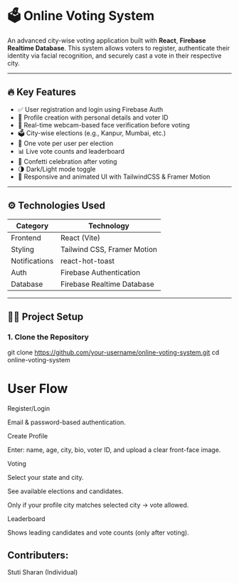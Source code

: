# 🗳️ Online Voting System

An advanced city-wise voting application built with **React**, **Firebase Realtime Database**. This system allows voters to register, authenticate their identity via facial recognition, and securely cast a vote in their respective city.

---

## 🔥 Key Features

- ✅ User registration and login using Firebase Auth
- 📝 Profile creation with personal details and voter ID
- 🎥 Real-time webcam-based face verification before voting
- 🗳️ City-wise elections (e.g., Kanpur, Mumbai, etc.)
- 🔐 One vote per user per election
- 📊 Live vote counts and leaderboard
- 🎉 Confetti celebration after voting
- 🌗 Dark/Light mode toggle
- 🧾 Responsive and animated UI with TailwindCSS & Framer Motion

---

## ⚙️ Technologies Used

| Category        | Technology                     |
|----------------|---------------------------------|
| Frontend       | React (Vite)                    |
| Styling        | Tailwind CSS, Framer Motion     |
| Notifications  | react-hot-toast                 |
| Auth           | Firebase Authentication         |
| Database       | Firebase Realtime Database      |                    |

---

## 🧑‍💻 Project Setup

### 1. Clone the Repository ###
git clone https://github.com/your-username/online-voting-system.git
cd online-voting-system

# User Flow #

Register/Login

Email & password-based authentication.

Create Profile

Enter: name, age, city, bio, voter ID, and upload a clear front-face image.

Voting

Select your state and city.

See available elections and candidates.

Only if your profile city matches selected city → vote allowed.

Leaderboard

Shows leading candidates and vote counts (only after voting).

## Contributers:
Stuti Sharan (Individual)
